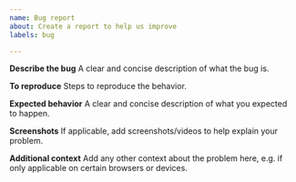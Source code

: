 ```yaml
---
name: Bug report
about: Create a report to help us improve
labels: bug

---
```


**Describe the bug**
A clear and concise description of what the bug is.

**To reproduce**
Steps to reproduce the behavior.

**Expected behavior**
A clear and concise description of what you expected to happen.

**Screenshots**
If applicable, add screenshots/videos to help explain your problem.

**Additional context**
Add any other context about the problem here, e.g. if only applicable on certain browsers or devices.